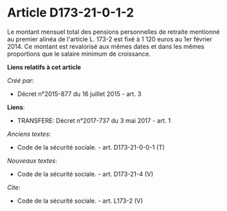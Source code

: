 # Article D173-21-0-1-2

Le montant mensuel total des pensions personnelles de retraite mentionné au premier alinéa de l'article L. 173-2 est fixé à 1
120 euros au 1er février 2014. Ce montant est revalorisé aux mêmes dates et dans les mêmes proportions que le salaire minimum
de croissance.

**Liens relatifs à cet article**

_Créé par_:

  - Décret n°2015-877 du 16 juillet 2015 - art. 3

**Liens**:

  - TRANSFERE: Décret n°2017-737 du 3 mai 2017 - art. 1

_Anciens textes_:

  - Code de la sécurité sociale. - art. D173-21-0-0-1 (T)

_Nouveaux textes_:

  - Code de la sécurité sociale. - art. D173-21-4 (V)

_Cite_:

  - Code de la sécurité sociale. - art. L173-2 (V)
